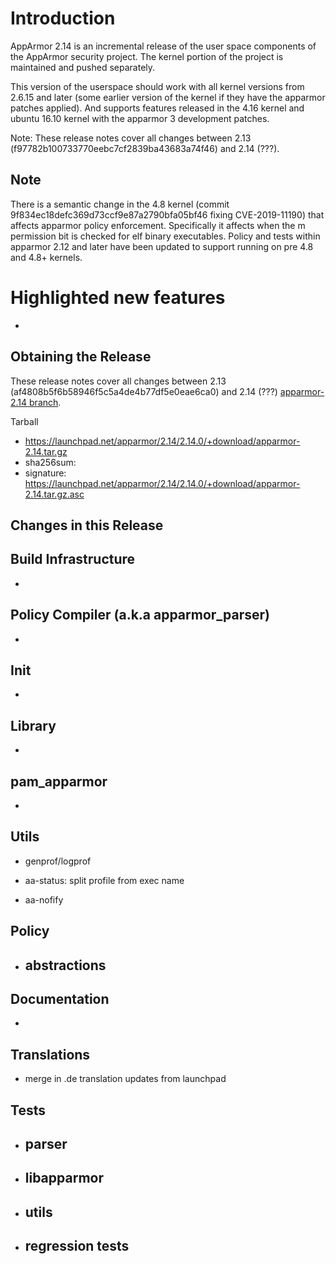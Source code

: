 # Introduction

AppArmor 2.14 is an incremental release of the user space components
of the AppArmor security project. The kernel portion of the project
is maintained and pushed separately.

This version of the userspace should work with all kernel versions from
2.6.15 and later (some earlier version of the kernel if they have the
apparmor patches applied). And supports features released in the 4.16
kernel and ubuntu 16.10 kernel with the apparmor 3 development patches.

Note: These release notes cover all changes between 2.13 (f97782b100733770eebc7cf2839ba43683a74f46)
and 2.14 (???).


## Note

There is a semantic change in the 4.8 kernel (commit
9f834ec18defc369d73ccf9e87a2790bfa05bf46 fixing CVE-2019-11190) that affects apparmor policy
enforcement. Specifically it affects when the m permission bit is
checked for elf binary executables. Policy and tests within apparmor
2.12 and later have been updated to support running on pre 4.8 and 4.8+ kernels.

# Highlighted new features


- 
    

## Obtaining the Release
These release notes cover all changes between 2.13 (af4808b5f6b58946f5c5a4de4b77df5e0eae6ca0) and 2.14 (???) [apparmor-2.14 branch](https://gitlab.com/apparmor/apparmor/tree/apparmor-2.14).

Tarball
-   <https://launchpad.net/apparmor/2.14/2.14.0/+download/apparmor-2.14.tar.gz>
-   sha256sum: 
-   signature: <https://launchpad.net/apparmor/2.14/2.14.0/+download/apparmor-2.14.tar.gz.asc>

## Changes in this Release

## Build Infrastructure
-


## Policy Compiler (a.k.a apparmor\_parser)
-


## Init

-


## Library

-

## pam_apparmor

-


## Utils

-   genprof/logprof

-   aa-status: split profile from exec name
-   aa-nofify



## Policy

-   abstractions
    - 


## Documentation
-

## Translations

-   merge in .de translation updates from launchpad


## Tests

-   parser
    -
-   libapparmor
    -   
-   utils
    -  
-   regression tests
    -   
